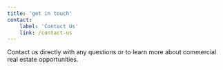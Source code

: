 ```yaml
---
title: 'get in touch'
contact:
    label: 'Contact Us'
    link: /contact-us
---
```


Contact us directly with any questions or to learn more about commercial real estate opportunities.